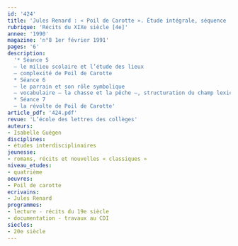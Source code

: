 ```yaml
---
id: '424'
title: 'Jules Renard : « Poil de Carotte ». Étude intégrale, séquence  (3/3)'
rubrique: 'Récits du XIXe siècle [4e]'
annee: '1990'
magazine: 'n°8 1er février 1991'
pages: '6'
description: 
  '* Séance 5
  – le milieu scolaire et l’étude des lieux
  – complexité de Poil de Carotte
  * Séance 6
  – le parrain et son rôle symbolique
  – vocabulaire – la chasse et la pêche –, structuration du champ lexical
  * Séance 7
  – la révolte de Poil de Carotte'
article_pdf: '424.pdf'
revue: 'L’école des lettres des collèges'
auteurs:
- Isabelle Guégen
disciplines:
- études interdisciplinaires
jeunesse:
- romans, récits et nouvelles « classiques »
niveau_etudes:
- quatrième
oeuvres:
- Poil de carotte
ecrivains:
- Jules Renard
programmes:
- lecture - récits du 19e siècle
- documentation - travaux au CDI
siecles:
- 20e siècle
---
```

